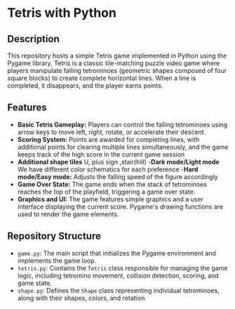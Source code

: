 # Tetris with Python

## Description

This repository hosts a simple Tetris game implemented in Python using the Pygame library. Tetris is a classic tile-matching puzzle video game where players manipulate falling tetrominoes (geometric shapes composed of four square blocks) to create complete horizontal lines. When a line is completed, it disappears, and the player earns points.

## Features

- **Basic Tetris Gameplay:** Players can control the falling tetrominoes using arrow keys to move left, right, rotate, or accelerate their descent.
- **Scoring System:** Points are awarded for completing lines, with additional points for clearing multiple lines simultaneously, and the game keeps track of the high score in the current game session
- **Additional shape tiles** U, plus sign ,stair(hill) -**Dark mode/Light mode** We have different color schematics for each preference -**Hard mode/Easy mode:** Adjusts the falling speed of the figure accordingly
- **Game Over State:** The game ends when the stack of tetrominoes reaches the top of the playfield, triggering a game over state.
- **Graphics and UI:** The game features simple graphics and a user interface displaying the current score. Pygame's drawing functions are used to render the game elements.

## Repository Structure

- `game.py`: The main script that initializes the Pygame environment and implements the game loop.
- `tetris.py`: Contains the `Tetris` class responsible for managing the game logic, including tetromino movement, collision detection, scoring, and game state.
- `shape.py`: Defines the `Shape` class representing individual tetrominoes, along with their shapes, colors, and rotation.
